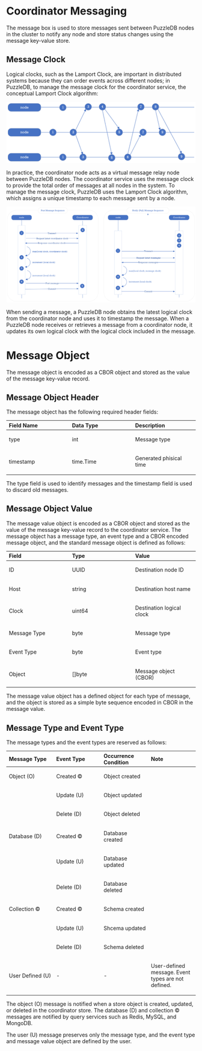 # Coordinator Messaging

The message box is used to store messages sent between PuzzleDB nodes in the cluster to notify any node and store status changes using the message key-value store.

## Message Clock

Logical clocks, such as the Lamport Clock, are important in distributed systems because they can order events across different nodes; in PuzzleDB, to manage the message clock for the coordinator service, the conceptual Lamport Clock algorithm:

![coordinator clock](img/coordinator_clock.png)

In practice, the coordinator node acts as a virtual message relay node between PuzzleDB nodes. The coordinator service uses the message clock to provide the total order of messages at all nodes in the system. To manage the message clock, PuzzleDB uses the Lamport Clock algorithm, which assigns a unique timestamp to each message sent by a node.

![coordinator message clock](img/coordinator_message_clock.png)

When sending a message, a PuzzleDB node obtains the latest logical clock from the coordinator node and uses it to timestamp the message. When a PuzzleDB node receives or retrieves a message from a coordinator node, it updates its own logical clock with the logical clock included in the message.

# Message Object

The message object is encoded as a CBOR object and stored as the value of the message key-value record.

## Message Object Header

The message object has the following required header fields:

<table>
<colgroup>
<col style="width: 33%" />
<col style="width: 33%" />
<col style="width: 33%" />
</colgroup>
<thead>
<tr class="header">
<th style="text-align: left;">Field Name</th>
<th style="text-align: left;">Data Type</th>
<th style="text-align: left;">Description</th>
</tr>
</thead>
<tbody>
<tr class="odd">
<td style="text-align: left;"><p>type</p></td>
<td style="text-align: left;"><p>int</p></td>
<td style="text-align: left;"><p>Message type</p></td>
</tr>
<tr class="even">
<td style="text-align: left;"><p>timestamp</p></td>
<td style="text-align: left;"><p>time.Time</p></td>
<td style="text-align: left;"><p>Generated phisical time</p></td>
</tr>
</tbody>
</table>

The type field is used to identify messages and the timestamp field is used to discard old messages.

## Message Object Value

The message value object is encoded as a CBOR object and stored as the value of the message key-value record to the coordinator service. The message object has a message type, an event type and a CBOR encoded message object, and the standard message object is defined as follows:

<table>
<colgroup>
<col style="width: 33%" />
<col style="width: 33%" />
<col style="width: 33%" />
</colgroup>
<thead>
<tr class="header">
<th style="text-align: left;">Field</th>
<th style="text-align: left;">Type</th>
<th style="text-align: left;">Value</th>
</tr>
</thead>
<tbody>
<tr class="odd">
<td style="text-align: left;"><p>ID</p></td>
<td style="text-align: left;"><p>UUID</p></td>
<td style="text-align: left;"><p>Destination node ID</p></td>
</tr>
<tr class="even">
<td style="text-align: left;"><p>Host</p></td>
<td style="text-align: left;"><p>string</p></td>
<td style="text-align: left;"><p>Destination host name</p></td>
</tr>
<tr class="odd">
<td style="text-align: left;"><p>Clock</p></td>
<td style="text-align: left;"><p>uint64</p></td>
<td style="text-align: left;"><p>Destination logical clock</p></td>
</tr>
<tr class="even">
<td style="text-align: left;"><p>Message Type</p></td>
<td style="text-align: left;"><p>byte</p></td>
<td style="text-align: left;"><p>Message type</p></td>
</tr>
<tr class="odd">
<td style="text-align: left;"><p>Event Type</p></td>
<td style="text-align: left;"><p>byte</p></td>
<td style="text-align: left;"><p>Event type</p></td>
</tr>
<tr class="even">
<td style="text-align: left;"><p>Object</p></td>
<td style="text-align: left;"><p>[]byte</p></td>
<td style="text-align: left;"><p>Message object (CBOR)</p></td>
</tr>
</tbody>
</table>

The message value object has a defined object for each type of message, and the object is stored as a simple byte sequence encoded in CBOR in the message value.

## Message Type and Event Type

The message types and the event types are reserved as follows:

<table>
<colgroup>
<col style="width: 25%" />
<col style="width: 25%" />
<col style="width: 25%" />
<col style="width: 25%" />
</colgroup>
<thead>
<tr class="header">
<th style="text-align: left;">Message Type</th>
<th style="text-align: left;">Event Type</th>
<th style="text-align: left;">Occurrence Condition</th>
<th style="text-align: left;">Note</th>
</tr>
</thead>
<tbody>
<tr class="odd">
<td style="text-align: left;"><p>Object (O)</p></td>
<td style="text-align: left;"><p>Created ©</p></td>
<td style="text-align: left;"><p>Object created</p></td>
<td style="text-align: left;"></td>
</tr>
<tr class="even">
<td style="text-align: left;"></td>
<td style="text-align: left;"><p>Update (U)</p></td>
<td style="text-align: left;"><p>Object updated</p></td>
<td style="text-align: left;"></td>
</tr>
<tr class="odd">
<td style="text-align: left;"></td>
<td style="text-align: left;"><p>Delete (D)</p></td>
<td style="text-align: left;"><p>Object deleted</p></td>
<td style="text-align: left;"></td>
</tr>
<tr class="even">
<td style="text-align: left;"><p>Database (D)</p></td>
<td style="text-align: left;"><p>Created ©</p></td>
<td style="text-align: left;"><p>Database created</p></td>
<td style="text-align: left;"></td>
</tr>
<tr class="odd">
<td style="text-align: left;"></td>
<td style="text-align: left;"><p>Update (U)</p></td>
<td style="text-align: left;"><p>Database updated</p></td>
<td style="text-align: left;"></td>
</tr>
<tr class="even">
<td style="text-align: left;"></td>
<td style="text-align: left;"><p>Delete (D)</p></td>
<td style="text-align: left;"><p>Database deleted</p></td>
<td style="text-align: left;"></td>
</tr>
<tr class="odd">
<td style="text-align: left;"><p>Collection ©</p></td>
<td style="text-align: left;"><p>Created ©</p></td>
<td style="text-align: left;"><p>Schema created</p></td>
<td style="text-align: left;"></td>
</tr>
<tr class="even">
<td style="text-align: left;"></td>
<td style="text-align: left;"><p>Update (U)</p></td>
<td style="text-align: left;"><p>Shcema updated</p></td>
<td style="text-align: left;"></td>
</tr>
<tr class="odd">
<td style="text-align: left;"></td>
<td style="text-align: left;"><p>Delete (D)</p></td>
<td style="text-align: left;"><p>Schema deleted</p></td>
<td style="text-align: left;"></td>
</tr>
<tr class="even">
<td style="text-align: left;"><p>User Defined (U)</p></td>
<td style="text-align: left;"><p>-</p></td>
<td style="text-align: left;"><p>-</p></td>
<td style="text-align: left;"><p>User-defined message. Event types are not defined.</p></td>
</tr>
</tbody>
</table>

The object (O) message is notified when a store object is created, updated, or deleted in the coordinator store. The database (D) and collection © messages are notified by query services such as Redis, MySQL, and MongoDB.

The user (U) message preserves only the message type, and the event type and message value object are defined by the user.
